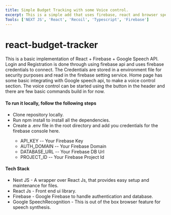 ```yaml
---
title: Simple Budget Tracking with some Voice control.
excerpt: This is a simple add that uses firebase, react and browser speechRecognition to build a simple prototype.
Tools: ['NEXT JS', 'React', 'Recoil', 'Typescript', 'Firebase']
---
```



# react-budget-tracker
<p>This is a basic implementation of React + Firebase + Google Speech API. Login and Registration is done through using firebase api and uses firebase credentials to connect.
The Credentials are stored in a environment file for security purposes and read in the firebase setting service. Home page has some basic integrating with Google speech api, to make a voice control section. The voice control can be started using the button in the header and there are few basic commands build in for now.
</p>

#### To run it locally, follow the following steps
<ul>
   <li>Clone repository locally.</li>
   <li>Run npm install to install all the dependencies.</li>
   <li>Create a .env file in the root directory and add you credentials for the firebase console here.</li>
      <ul>
         <li>API_KEY -- Your Firebase Key</li>
         <li>AUTH_DOMAIN -- Your Firebase Domain</li>
         <li>DATABASE_URL -- Your Firebase DB Url</li>
         <li>PROJECT_ID --  Your Firebase Project Id</li>
      </ul>
</ul>

#### Tech Stack
<ul>
  <li>Next JS - A wrapper over React Js, that provides easy setup and maintenance for files.</li>
  <li>React Js - Front end ui library.</li>
  <li>Firebase - Google Firebase to handle authentication and database.</li>
  <li>Google SpeechRecognition - This is out of the box browser feature for speech synthesis.</li>
</ul>

